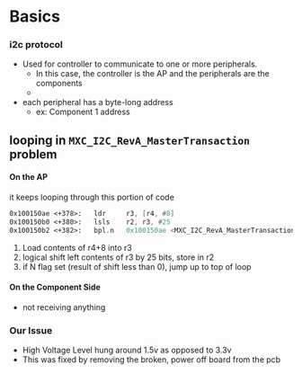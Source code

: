 # Basics
### i2c protocol
- Used for controller to communicate to one or more peripherals.
	- In this case, the controller is the AP and the peripherals are the components
	- 
- each peripheral has a byte-long address
	- ex: Component 1 address 



## looping in `MXC_I2C_RevA_MasterTransaction` problem

#### On the AP
it keeps looping through this portion of code 
```asm
0x100150ae <+378>:   ldr     r3, [r4, #8]
0x100150b0 <+380>:   lsls    r2, r3, #25
0x100150b2 <+382>:   bpl.n   0x100150ae <MXC_I2C_RevA_MasterTransaction+378>
```
1. Load contents of r4+8 into r3
2. logical shift left contents of r3 by 25 bits, store in r2
3. if N flag set (result of shift less than 0), jump up to top of loop
#### On the Component Side
- not receiving anything

### Our Issue
- High Voltage Level hung around 1.5v as opposed to 3.3v
- This was fixed by removing the broken, power off board from the pcb
